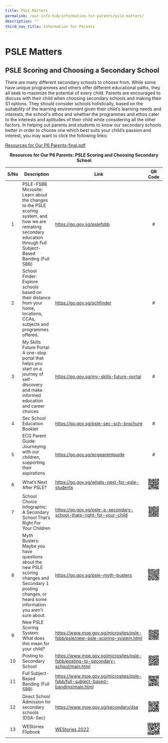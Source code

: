```yaml
---
title: PSLE Matters
permalink: /our-info-hub/information-for-parents/psle-matters/
description: ""
third_nav_title: Information for Parents
---
```

# PSLE Matters

## PSLE Scoring and Choosing a Secondary School


There are many different secondary schools to choose from. While some have unique programmes and others offer different educational paths, they all seek to maximize the potential of every child. Parents are encouraged to discuss with their child when choosing secondary schools and making their S1 options. They should consider schools holistically, based on the suitability of the learning environment given their child’s learning needs and interests, the school's ethos and whether the programmes and ethos cater to the interests and aptitudes of their child while considering all the other factors. In helping out parents and students to know our secondary schools better in order to choose one which best suits your child’s passion and interest, you may want to click the following links:

<a href="/files/Our%20Info%20Hub/Resources%20for%20Our%20P6%20Parents-final2022.pdf" target="_blank">Resources for Our P6 Parents-final.pdf</a>

<center><b>Resources for Our P6 Parents: PSLE Scoring and Choosing Secondary School</b></center>

| S/No |    Description       |    Link       | QR Code |
|:----:|---------------|-------------------|:-------:|
|   1  | PSLE-FSBB Microsite:<br>Learn about the changes to the PSLE scoring system, and how we are remaking secondary education through Full Subject-Based Banding (Full SBB) | <a href="https://go.gov.sg/pslefsbb" target="_blank">https://go.gov.sg/pslefsbb</a>                                                        |    #    |
|   2  | School Finder:<br>Explore schools based on their distance from your home, locations, CCAs, subjects and programmes offered.                                           | <a href="https://go.gov.sg/schfinder" target="_blank">https://go.gov.sg/schfinder</a>                                                        |    #    |
|   3  | My Skills Future Portal:<br>A one-stop portal that helps you start on a journey of self-discovery and make informed education and career choices                      | <a href="https://go.gov.sg/my-skills-future-portal" target="_blank">https://go.gov.sg/my-skills-future-portal</a>                                         |    #    |
|   4  | Sec School Education Booklet                                                                                                                                          |   <a href="https://go.gov.sg/psle-sec-sch-brochure" target="_blank">https://go.gov.sg/psle-sec-sch-brochure</a>                                         |    #    |
|   5  | ECG Parent Guide:<br>Journeying with our children, supporting their aspirations                                                                                       | <a href="https://go.gov.sg/ecgparentguide" target="_blank">https://go.gov.sg/ecgparentguide</a>                                                  |    #    |
|   6  | What’s Next After PSLE?                                                                                                                                               |   <a href="https://go.gov.sg/whats-next-for-psle-students" target="_blank">https://go.gov.sg/whats-next-for-psle-students</a>                                  |    ![](/images/Psle%20matters/whats%20next%20after%20psle.png)    |
|   7  | School Choice Infographic:<br>A Secondary School That’s Right For Your Children                                                                                       |      <a href="https://go.gov.sg/psle-a-secondary-school-thats-right-for-your-child" target="_blank">https://go.gov.sg/psle-a-secondary-school-thats-right-for-your-child</a>         |    ![](/images/Psle%20matters/secondary%20thats%20right%20for%20your%20child.png)    |
|   8  | Myth Busters:<br>Maybe you have questions about the new PSLE scoring changes and Secondary 1 posting changes, or heard some information you aren’t sure about.        |                                   <a href="https://go.gov.sg/psle-myth-busters" target="_blank">https://go.gov.sg/psle-myth-busters</a>             |    ![](/images/Psle%20matters/psle%20myth%20busters%202.png)    |
|   9  | New PSLE Scoring System:<br>What does this mean for your child?                                                                                                       |   <a href="https://www.moe.gov.sg/microsites/psle-fsbb/psle/new-psle-scoring-system.html" target="_blank">https://www.moe.gov.sg/microsites/psle-fsbb/psle/new-psle-scoring-system.html</a>   |    ![](/images/Psle%20matters/new%20psle%20scoring%20system.png)   |
|  10  | Posting to Secondary School                                                                                                                                           | <a href="https://www.moe.gov.sg/microsites/psle-fsbb/posting-to-secondary-school/main.html" target="_blank">https://www.moe.gov.sg/microsites/psle-fsbb/posting-to-secondary-school/main.html</a> |    ![](/images/Psle%20matters/posting%20to%20a%20secondary%20school.png)    |
|  11  | Full Subject-Based Banding (Full SBB)                                                                                                                                 | <a href="https://www.moe.gov.sg/microsites/psle-fsbb/full-subject-based-banding/main.html" target="_blank">https://www.moe.gov.sg/microsites/psle-fsbb/full-subject-based-banding/main.html</a>  |    ![](/images/Psle%20matters/pslefsbb.png)    |
|  12  | Direct School Admission for secondary schools (DSA-Sec)                                                                                                               | <a href="https://www.moe.gov.sg/secondary/dsa " target="_blank">https://www.moe.gov.sg/secondary/dsa </a>                                             |    ![](/images/Psle%20matters/DSA.png)    |
|  13  | WEStories Flipbook                                                                                                                                                    |            <a href="https://online.fliphtml5.com/obrr/qkde/#p=1" target="_blank">WEStories 2022</a>                                                          |    ![](/images/Psle%20matters/WEStories%202022.png)    |